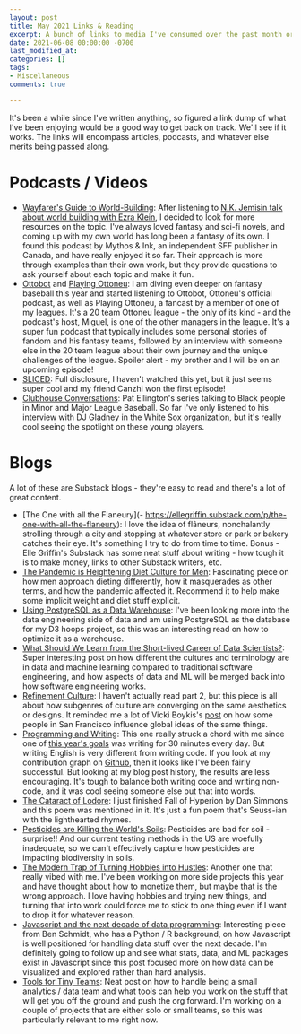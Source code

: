 ```yaml
---
layout: post
title: May 2021 Links & Reading
excerpt: A bunch of links to media I've consumed over the past month or so
date: 2021-06-08 00:00:00 -0700
last_modified_at: 
categories: []
tags:
- Miscellaneous
comments: true

---
```

It's been a while since I've written anything, so figured a link dump of what I've been enjoying would be a good way to get back on track. We'll see if it works. The links will encompass articles, podcasts, and whatever else merits being passed along.

# Podcasts / Videos

* [Wayfarer's Guide to World-Building](https://www.mythosink.com/podcast/): After listening to [N.K. Jemisin talk about world building with Ezra Klein](https://www.youtube.com/watch?v=I6xyFQhbsjQ), I decided to look for more resources on the topic. I've always loved fantasy and sci-fi novels, and coming up with my own world has long been a fantasy of its own. I found this podcast by Mythos & Ink, an independent SFF publisher in Canada, and have really enjoyed it so far. Their approach is more through examples than their own work, but they provide questions to ask yourself about each topic and make it fun.
* [Ottobot](https://open.spotify.com/show/78RbxZdAb8kxWLTWnbM8m8) and [Playing Ottoneu](https://open.spotify.com/show/5j01hvXqsqXpPox8ruNLBp): I am diving even deeper on fantasy baseball this year and started listening to Ottobot, Ottoneu's official podcast, as well as Playing Ottoneu, a fancast by a member of one of my leagues. It's a 20 team Ottoneu league - the only of its kind - and the podcast's host, Miguel, is one of the other managers in the league. It's a super fun podcast that typically includes some personal stories of fandom and his fantasy teams, followed by an interview with someone else in the 20 team league about their own journey and the unique challenges of the league. Spoiler alert - my brother and I will be on an upcoming episode!
* [SLICED](https://www.twitch.tv/videos/1042917748): Full disclosure, I haven't watched this yet, but it just seems super cool and my friend Canzhi won the first episode!
* [Clubhouse Conversations](https://www.uncultureblog.com/post/clubhouse-conversations-1): Pat Ellington's series talking to Black people in Minor and Major League Baseball. So far I've only listened to his interview with DJ Gladney in the White Sox organization, but it's really cool seeing the spotlight on these young players.

# Blogs

A lot of these are Substack blogs - they're easy to read and there's a lot of great content.

* [The One with all the Flaneury](- https://ellegriffin.substack.com/p/the-one-with-all-the-flaneury): I love the idea of flâneurs, nonchalantly strolling through a city and stopping at whatever store or park or bakery catches their eye. It's something I try to do from time to time. Bonus - Elle Griffin's Substack has some neat stuff about writing - how tough it is to make money, links to other Substack writers, etc.
* [The Pandemic is Heightening Diet Culture for Men](https://elemental.medium.com/the-pandemic-is-heightening-diet-culture-for-men-5af2c1ccfc8e): Fascinating piece on how men approach dieting differently, how it masquerades as other terms, and how the pandemic affected it. Recommend it to help make some implicit weight and diet stuff explicit.
* [Using PostgreSQL as a Data Warehouse](https://www.narrator.ai/blog/using-postgresql-as-a-data-warehouse/): I've been looking more into the data engineering side of data and am using PostgreSQL as the database for my D3 hoops project, so this was an interesting read on how to optimize it as a warehouse.
* [What Should We Learn from the Short-lived Career of Data Scientists?](https://medium.com/codex/what-should-we-learn-from-the-short-lived-career-of-data-scientists-f6fe43865d90): Super interesting post on how different the cultures and terminology are in data and machine learning compared to traditional software engineering, and how aspects of data and ML will be merged back into how software engineering works.
* [Refinement Culture](https://paulskallas.substack.com/p/refinement-culture): I haven't actually read part 2, but this piece is all about how subgenres of culture are converging on the same aesthetics or designs. It reminded me a lot of Vicki Boykis's [post](https://vicki.substack.com/p/the-average-opinion-of-10k-people) on how some people in San Francisco influence global ideas of the same things.
* [Programming and Writing](http://antirez.com/news/135): This one really struck a chord with me since one of [this year's goals](https://fordhiggins.com/miscellaneous/2021/01/08/new-year-new-anything.html) was writing for 30 minutes every day. But writing English is very different from writing code. If you look at my contribution graph on [Github](https://github.com/wfordh/), then it looks like I've been fairly successful. But looking at my blog post history, the results are less encouraging. It's tough to balance both writing code and writing non-code, and it was cool seeing someone else put that into words.
* [The Cataract of Lodore](https://www.poetryfoundation.org/poems/57951/the-cataract-of-lodore): I just finished Fall of Hyperion by Dan Simmons and this poem was mentioned in it. It's just a fun poem that's Seuss-ian with the lighthearted rhymes.
* [Pesticides are Killing the World's Soils](https://www.scientificamerican.com/article/pesticides-are-killing-the-worlds-soils/): Pesticides are bad for soil - surprise!! And our current testing methods in the US are woefully inadequate, so we can't effectively capture how pesticides are impacting biodiversity in soils.
* [The Modern Trap of Turning Hobbies into Hustles](https://repeller.com/trap-of-turning-hobbies-into-hustles/): Another one that really vibed with me. I've been working on more side projects this year and have thought about how to monetize them, but maybe that is the wrong approach. I love having hobbies and trying new things, and turning that into work could force me to stick to one thing even if I want to drop it for whatever reason.
* [Javascript and the next decade of data programming](https://benschmidt.org/post/2020-01-15/2020-01-15-webgpu/): Interesting piece from Ben Schmidt, who has a Python / R background, on how Javascript is well positioned for handling data stuff over the next decade. I'm definitely going to follow up and see what stats, data, and ML packages exist in Javascript since this post focused more on how data can be visualized and explored rather than hard analysis.
* [Tools for Tiny Teams](http://www.statsandsnakeoil.com/2021/05/28/tools-for-tiny-teams/): Neat post on how to handle being a small analytics / data team and what tools can help you work on the stuff that will get you off the ground and push the org forward. I'm working on a couple of projects that are either solo or small teams, so this was particularly relevant to me right now.